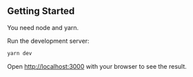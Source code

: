## Getting Started

You need node and yarn.

Run the development server:

```bash
yarn dev
```
Open [http://localhost:3000](http://localhost:3000) with your browser to see the result.
